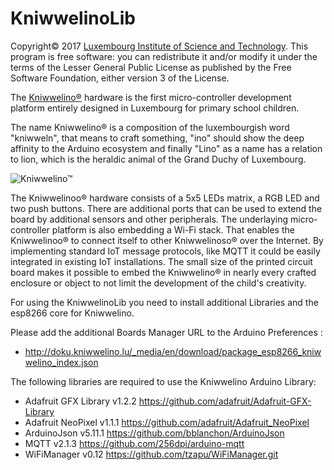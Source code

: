 # KniwwelinoLib  #

Copyright&copy; 2017 [Luxembourg Institute of Science and Technology](http://www.list.lu).
This program is free software: you can redistribute it and/or modify
it under the terms of the Lesser General Public License as published
by the Free Software Foundation, either version 3 of the License.

The [Kniwwelino&reg;](http://kniwwelino.lu/en/) hardware is the first micro-controller development platform entirely designed in Luxembourg for primary school children.

The name Kniwwelino&reg; is a composition of the luxembourgish word "kniwweln", that means to craft something, "ino" should show the deep affinity to the Arduino ecosystem and finally "Lino" as a name has a relation to lion, which is the heraldic animal of the Grand Duchy of Luxembourg.

![Kniwwelino&trade;](http://www.kniwwelino.lu/fileadmin/_processed_/csm_components_4654b3da98.jpg)

The Kniwwelinoo&reg; hardware consists of a 5x5 LEDs matrix, a RGB LED and two push buttons. There are additional ports that can be used to extend the board by additional sensors and other peripherals. The underlaying micro-controller platform is also embedding a Wi-Fi stack. That enables the Kniwwelinoo&reg; to connect itself to other Kniwwelinoso&reg; over the Internet. By implementing standard IoT message protocols, like MQTT it could be easily integrated in existing IoT installations. The small size of the printed circuit board makes it possible to embed the Kniwwelino&reg; in nearly every crafted enclosure or object to not limit the development of the child's creativity.

For using the KniwwelinoLib you need to install additional Libraries and the esp8266 core for Kniwwelino.

Please add the additional Boards Manager URL to the Arduino Preferences :
  * http://doku.kniwwelino.lu/_media/en/download/package_esp8266_kniwwelino_index.json

The following libraries are required to use the Kniwwelino Arduino Library:
  * Adafruit GFX Library v1.2.2 https://github.com/adafruit/Adafruit-GFX-Library
  * Adafruit NeoPixel v1.1.1 https://github.com/adafruit/Adafruit_NeoPixel
  * ArduinoJson v5.11.1 https://github.com/bblanchon/ArduinoJson
  * MQTT v2.1.3 https://github.com/256dpi/arduino-mqtt
  * WiFiManager v0.12 https://github.com/tzapu/WiFiManager.git
